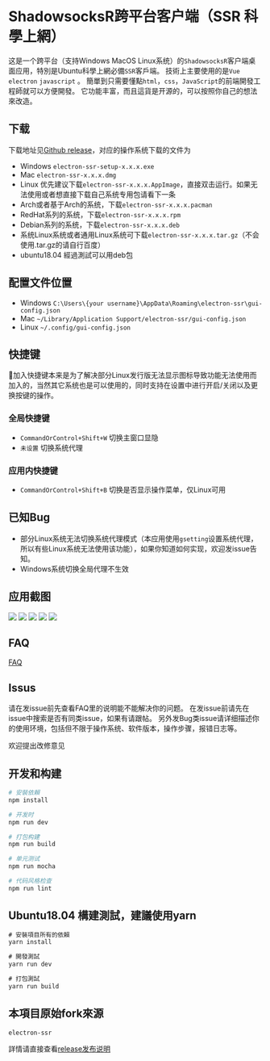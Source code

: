 # ShadowsocksR跨平台客户端（SSR 科學上網）

这是一个跨平台（支持Windows MacOS Linux系统）的`ShadowsocksR`客户端桌面应用，特別是Ubuntu科學上網必備`SSR`客戶端。
技術上主要使用的是`Vue` `electron` `javascript` 。
簡單到只需要懂點`html`，`css`，`JavaScript`的前端開發工程師就可以方便開發。
它功能丰富，而且這貨是开源的，可以按照你自己的想法來改造。


## 下载

下载地址见[Github release](https://github.com/erguotou520/electron-ssr/releases)，对应的操作系统下载的文件为

- Windows `electron-ssr-setup-x.x.x.exe`
- Mac `electron-ssr-x.x.x.dmg`
- Linux 优先建议下载`electron-ssr-x.x.x.AppImage`，直接双击运行。如果无法使用或者想直接下载自己系统专用包请看下一条
- Arch或者基于Arch的系统，下载`electron-ssr-x.x.x.pacman`
- RedHat系列的系统，下载`electron-ssr-x.x.x.rpm`
- Debian系列的系统，下载`electron-ssr-x.x.x.deb`
- 系统Linux系统或者通用Linux系统可下载`electron-ssr-x.x.x.tar.gz`（不会使用.tar.gz的请自行百度）
- ubuntu18.04 經過測試可以用deb包
## 配置文件位置

- Windows `C:\Users\{your username}\AppData\Roaming\electron-ssr\gui-config.json`
- Mac `~/Library/Application Support/electron-ssr/gui-config.json`
- Linux `~/.config/gui-config.json`

## 快捷键

加入快捷键本来是为了解决部分Linux发行版无法显示图标导致功能无法使用而加入的，当然其它系统也是可以使用的，同时支持在设置中进行开启/关闭以及更换按键的操作。

### 全局快捷键

- `CommandOrControl+Shift+W` 切换主窗口显隐
- `未设置` 切换系统代理

### 应用内快捷键
- `CommandOrControl+Shift+B` 切换是否显示操作菜单，仅Linux可用

## 已知Bug

- 部分Linux系统无法切换系统代理模式（本应用使用`gsetting`设置系统代理，所以有些Linux系统无法使用该功能），如果你知道如何实现，欢迎发issue告知。
- Windows系统切换全局代理不生效

## 应用截图

![](docs/assets/main.jpg)
![](docs/assets/settings.jpg)
![](docs/assets/ssr-settings.jpg)
![](docs/assets/subscribe.jpg)
![](docs/assets/tray.jpg)

## FAQ

[FAQ](./docs/FAQ.md)

## Issus

请在发issue前先查看FAQ里的说明能不能解决你的问题。
在发issue前请先在issue中搜索是否有同类issue，如果有请跟帖。
另外发Bug类issue请详细描述你的使用环境，包括但不限于操作系统、软件版本，操作步骤，报错日志等。


欢迎提出改修意见

## 开发和构建

``` bash
# 安裝依賴 
npm install

# 开发时
npm run dev

# 打包构建
npm run build

# 单元测试
npm run mocha

# 代码风格检查
npm run lint

```
## Ubuntu18.04 構建測試，建議使用yarn
``` js
# 安裝項目所有的依賴
yarn install 

# 開發測試
yarn run dev

# 打包測試
yarn run build
```

## 本項目原始fork來源
`electron-ssr`  

詳情请直接查看[release发布说明](https://github.com/erguotou520/electron-ssr/releases)

